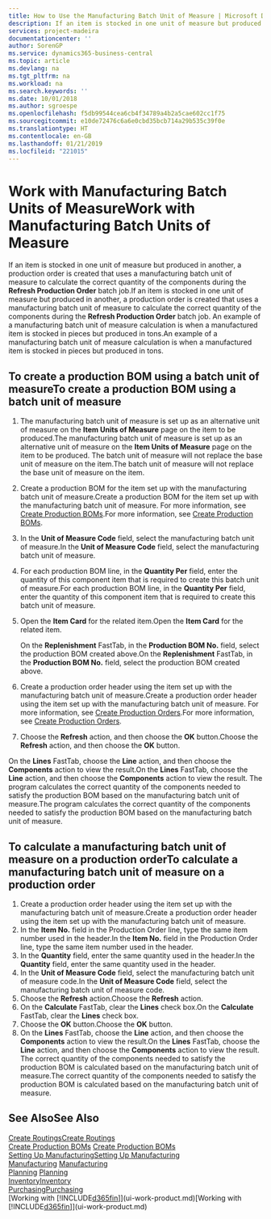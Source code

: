 ```yaml
---
title: How to Use the Manufacturing Batch Unit of Measure | Microsoft Docs
description: If an item is stocked in one unit of measure but produced in another, then the production order must be use a manufacturing batch unit of measure to calculate the correct quantity of components. An example of a manufacturing batch unit of measure calculation is when a manufactured item is stocked in pieces but produced in tons.
services: project-madeira
documentationcenter: ''
author: SorenGP
ms.service: dynamics365-business-central
ms.topic: article
ms.devlang: na
ms.tgt_pltfrm: na
ms.workload: na
ms.search.keywords: ''
ms.date: 10/01/2018
ms.author: sgroespe
ms.openlocfilehash: f5db99544cea6cb4f34789a4b2a5cae602cc1f75
ms.sourcegitcommit: e10de72476c6a6e0cbd35bcb714a29b535c39f0e
ms.translationtype: HT
ms.contentlocale: en-GB
ms.lasthandoff: 01/21/2019
ms.locfileid: "221015"
---
```

# <a name="work-with-manufacturing-batch-units-of-measure"></a><span data-ttu-id="2d91b-104">Work with Manufacturing Batch Units of Measure</span><span class="sxs-lookup"><span data-stu-id="2d91b-104">Work with Manufacturing Batch Units of Measure</span></span>
<span data-ttu-id="2d91b-105">If an item is stocked in one unit of measure but produced in another, a production order is created that uses a manufacturing batch unit of measure to calculate the correct quantity of the components during the **Refresh Production Order** batch job.</span><span class="sxs-lookup"><span data-stu-id="2d91b-105">If an item is stocked in one unit of measure but produced in another, a production order is created that uses a manufacturing batch unit of measure to calculate the correct quantity of the components during the **Refresh Production Order** batch job.</span></span> <span data-ttu-id="2d91b-106">An example of a manufacturing batch unit of measure calculation is when a manufactured item is stocked in pieces but produced in tons.</span><span class="sxs-lookup"><span data-stu-id="2d91b-106">An example of a manufacturing batch unit of measure calculation is when a manufactured item is stocked in pieces but produced in tons.</span></span>  

## <a name="to-create-a-production-bom-using-a-batch-unit-of-measure"></a><span data-ttu-id="2d91b-107">To create a production BOM using a batch unit of measure</span><span class="sxs-lookup"><span data-stu-id="2d91b-107">To create a production BOM using a batch unit of measure</span></span>  
1.  <span data-ttu-id="2d91b-108">The manufacturing batch unit of measure is set up as an alternative unit of measure on the **Item Units of Measure** page on the item to be produced.</span><span class="sxs-lookup"><span data-stu-id="2d91b-108">The manufacturing batch unit of measure is set up as an alternative unit of measure on the **Item Units of Measure** page on the item to be produced.</span></span> <span data-ttu-id="2d91b-109">The batch unit of measure will not replace the base unit of measure on the item.</span><span class="sxs-lookup"><span data-stu-id="2d91b-109">The batch unit of measure will not replace the base unit of measure on the item.</span></span>  
2.  <span data-ttu-id="2d91b-110">Create a production BOM for the item set up with the manufacturing batch unit of measure.</span><span class="sxs-lookup"><span data-stu-id="2d91b-110">Create a production BOM for the item set up with the manufacturing batch unit of measure.</span></span> <span data-ttu-id="2d91b-111">For more information, see [Create Production BOMs](production-how-to-create-production-boms.md).</span><span class="sxs-lookup"><span data-stu-id="2d91b-111">For more information, see [Create Production BOMs](production-how-to-create-production-boms.md).</span></span>  
3.  <span data-ttu-id="2d91b-112">In the **Unit of Measure Code** field, select the manufacturing batch unit of measure.</span><span class="sxs-lookup"><span data-stu-id="2d91b-112">In the **Unit of Measure Code** field, select the manufacturing batch unit of measure.</span></span>  
4.  <span data-ttu-id="2d91b-113">For each production BOM line, in the **Quantity Per** field, enter the quantity of this component item that is required to create this batch unit of measure.</span><span class="sxs-lookup"><span data-stu-id="2d91b-113">For each production BOM line, in the **Quantity Per** field, enter the quantity of this component item that is required to create this batch unit of measure.</span></span>  
5.  <span data-ttu-id="2d91b-114">Open the **Item Card** for the related item.</span><span class="sxs-lookup"><span data-stu-id="2d91b-114">Open the **Item Card** for the related item.</span></span>  

    <span data-ttu-id="2d91b-115">On the **Replenishment** FastTab, in the **Production BOM No.** field, select the production BOM created above.</span><span class="sxs-lookup"><span data-stu-id="2d91b-115">On the **Replenishment** FastTab, in the **Production BOM No.** field, select the production BOM created above.</span></span>  
6.  <span data-ttu-id="2d91b-116">Create a production order header using the item set up with the manufacturing batch unit of measure.</span><span class="sxs-lookup"><span data-stu-id="2d91b-116">Create a production order header using the item set up with the manufacturing batch unit of measure.</span></span> <span data-ttu-id="2d91b-117">For more information, see [Create Production Orders](production-how-to-create-production-orders.md).</span><span class="sxs-lookup"><span data-stu-id="2d91b-117">For more information, see [Create Production Orders](production-how-to-create-production-orders.md).</span></span>  
7.  <span data-ttu-id="2d91b-118">Choose the **Refresh** action, and then choose  the **OK** button.</span><span class="sxs-lookup"><span data-stu-id="2d91b-118">Choose the **Refresh** action, and then choose  the **OK** button.</span></span>  

<span data-ttu-id="2d91b-119">On the **Lines** FastTab, choose the **Line** action, and then choose the **Components** action to view the result.</span><span class="sxs-lookup"><span data-stu-id="2d91b-119">On the **Lines** FastTab, choose the **Line** action, and then choose the **Components** action to view the result.</span></span> <span data-ttu-id="2d91b-120">The program calculates the correct quantity of the components needed to satisfy the production BOM based on the manufacturing batch unit of measure.</span><span class="sxs-lookup"><span data-stu-id="2d91b-120">The program calculates the correct quantity of the components needed to satisfy the production BOM based on the manufacturing batch unit of measure.</span></span>  

## <a name="to-calculate-a-manufacturing-batch-unit-of-measure-on-a-production-order"></a><span data-ttu-id="2d91b-121">To calculate a manufacturing batch unit of measure on a production order</span><span class="sxs-lookup"><span data-stu-id="2d91b-121">To calculate a manufacturing batch unit of measure on a production order</span></span>  
1.  <span data-ttu-id="2d91b-122">Create a production order header using the item set up with the manufacturing batch unit of measure.</span><span class="sxs-lookup"><span data-stu-id="2d91b-122">Create a production order header using the item set up with the manufacturing batch unit of measure.</span></span>  
2.  <span data-ttu-id="2d91b-123">In the **Item No.** field in the Production Order line, type the same item number used in the header.</span><span class="sxs-lookup"><span data-stu-id="2d91b-123">In the **Item No.** field in the Production Order line, type the same item number used in the header.</span></span>  
3.  <span data-ttu-id="2d91b-124">In the **Quantity** field, enter the same quantity used in the header.</span><span class="sxs-lookup"><span data-stu-id="2d91b-124">In the **Quantity** field, enter the same quantity used in the header.</span></span>  
4.  <span data-ttu-id="2d91b-125">In the **Unit of Measure Code** field, select the manufacturing batch unit of measure code.</span><span class="sxs-lookup"><span data-stu-id="2d91b-125">In the **Unit of Measure Code** field, select the manufacturing batch unit of measure code.</span></span>  
5.  <span data-ttu-id="2d91b-126">Choose the **Refresh** action.</span><span class="sxs-lookup"><span data-stu-id="2d91b-126">Choose the **Refresh** action.</span></span>
6.  <span data-ttu-id="2d91b-127">On the **Calculate** FastTab, clear the **Lines** check box.</span><span class="sxs-lookup"><span data-stu-id="2d91b-127">On the **Calculate** FastTab, clear the **Lines** check box.</span></span>  
7.  <span data-ttu-id="2d91b-128">Choose the **OK** button.</span><span class="sxs-lookup"><span data-stu-id="2d91b-128">Choose the **OK** button.</span></span>  
8.  <span data-ttu-id="2d91b-129">On the **Lines** FastTab, choose the **Line** action, and then choose the **Components** action to view the result.</span><span class="sxs-lookup"><span data-stu-id="2d91b-129">On the **Lines** FastTab, choose the **Line** action, and then choose the **Components** action to view the result.</span></span> <span data-ttu-id="2d91b-130">The correct quantity of the components needed to satisfy the production BOM is calculated based on the manufacturing batch unit of measure.</span><span class="sxs-lookup"><span data-stu-id="2d91b-130">The correct quantity of the components needed to satisfy the production BOM is calculated based on the manufacturing batch unit of measure.</span></span>  

## <a name="see-also"></a><span data-ttu-id="2d91b-131">See Also</span><span class="sxs-lookup"><span data-stu-id="2d91b-131">See Also</span></span>  
[<span data-ttu-id="2d91b-132">Create Routings</span><span class="sxs-lookup"><span data-stu-id="2d91b-132">Create Routings</span></span>](production-how-to-create-routings.md)  
<span data-ttu-id="2d91b-133">[Create Production BOMs](production-how-to-create-production-boms.md)   </span><span class="sxs-lookup"><span data-stu-id="2d91b-133">[Create Production BOMs](production-how-to-create-production-boms.md)   </span></span>  
[<span data-ttu-id="2d91b-134">Setting Up Manufacturing</span><span class="sxs-lookup"><span data-stu-id="2d91b-134">Setting Up Manufacturing</span></span>](production-configure-production-processes.md)  
<span data-ttu-id="2d91b-135">[Manufacturing](production-manage-manufacturing.md)  </span><span class="sxs-lookup"><span data-stu-id="2d91b-135">[Manufacturing](production-manage-manufacturing.md)  </span></span>  
<span data-ttu-id="2d91b-136">[Planning](production-planning.md) </span><span class="sxs-lookup"><span data-stu-id="2d91b-136">[Planning](production-planning.md) </span></span>  
[<span data-ttu-id="2d91b-137">Inventory</span><span class="sxs-lookup"><span data-stu-id="2d91b-137">Inventory</span></span>](inventory-manage-inventory.md)  
[<span data-ttu-id="2d91b-138">Purchasing</span><span class="sxs-lookup"><span data-stu-id="2d91b-138">Purchasing</span></span>](purchasing-manage-purchasing.md)  
<span data-ttu-id="2d91b-139">[Working with [!INCLUDE[d365fin](includes/d365fin_md.md)]](ui-work-product.md)</span><span class="sxs-lookup"><span data-stu-id="2d91b-139">[Working with [!INCLUDE[d365fin](includes/d365fin_md.md)]](ui-work-product.md)</span></span>  
